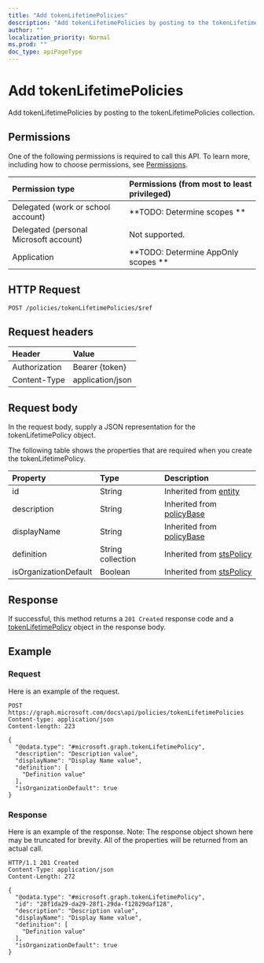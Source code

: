 ```yaml
---
title: "Add tokenLifetimePolicies"
description: "Add tokenLifetimePolicies by posting to the tokenLifetimePolicies collection."
author: ""
localization_priority: Normal
ms.prod: ""
doc_type: apiPageType
---
```


# Add tokenLifetimePolicies

Add tokenLifetimePolicies by posting to the tokenLifetimePolicies collection.

## Permissions
One of the following permissions is required to call this API. To learn more, including how to choose permissions, see [Permissions](/concepts/permissions-reference.md).

|Permission type|Permissions (from most to least privileged)|
|:---|:---|
|Delegated (work or school account)|**TODO: Determine scopes **|
|Delegated (personal Microsoft account)|Not supported.|
|Application|**TODO: Determine AppOnly scopes **|

## HTTP Request
<!-- {
  "blockType": "ignored"
}
-->
``` http
POST /policies/tokenLifetimePolicies/$ref
```

## Request headers
|Header|Value|
|:---|:---|
|Authorization|Bearer {token}|
|Content-Type|application/json|

## Request body
In the request body, supply a JSON representation for the tokenLifetimePolicy object.

The following table shows the properties that are required when you create the tokenLifetimePolicy.

|Property|Type|Description|
|:---|:---|:---|
|id|String| Inherited from [entity](../resources/entity.md)|
|description|String| Inherited from [policyBase](../resources/policyBase.md)|
|displayName|String| Inherited from [policyBase](../resources/policyBase.md)|
|definition|String collection| Inherited from [stsPolicy](../resources/stsPolicy.md)|
|isOrganizationDefault|Boolean| Inherited from [stsPolicy](../resources/stsPolicy.md)|



## Response
If successful, this method returns a `201 Created` response code and a [tokenLifetimePolicy](../resources/tokenlifetimepolicy.md) object in the response body.

## Example

### Request
Here is an example of the request.
<!-- {
  "blockType": "request",
  "name": "create_tokenlifetimepolicy_from_"
}
-->
``` http
POST https://graph.microsoft.com/docs\api/policies/tokenLifetimePolicies
Content-type: application/json
Content-length: 223

{
  "@odata.type": "#microsoft.graph.tokenLifetimePolicy",
  "description": "Description value",
  "displayName": "Display Name value",
  "definition": [
    "Definition value"
  ],
  "isOrganizationDefault": true
}
```

### Response
Here is an example of the response. Note: The response object shown here may be truncated for brevity. All of the properties will be returned from an actual call.
<!-- {
  "blockType": "response",
  "truncated": true,
  "@odata.type": "microsoft.graph.tokenlifetimepolicy"
}
-->
``` http
HTTP/1.1 201 Created
Content-Type: application/json
Content-Length: 272

{
  "@odata.type": "#microsoft.graph.tokenLifetimePolicy",
  "id": "28f1da29-da29-28f1-29da-f12829daf128",
  "description": "Description value",
  "displayName": "Display Name value",
  "definition": [
    "Definition value"
  ],
  "isOrganizationDefault": true
}
```

